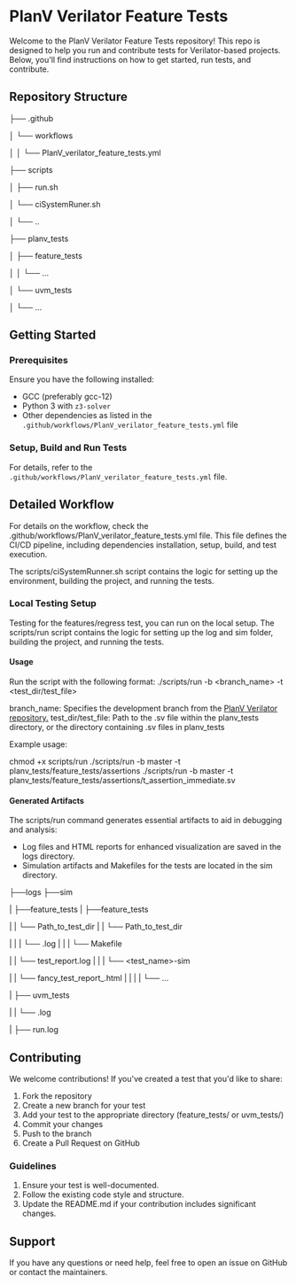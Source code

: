 # PlanV Verilator Feature Tests

Welcome to the PlanV Verilator Feature Tests repository! 
This repo is designed to help you run and contribute tests for Verilator-based projects. Below, you'll find instructions on how to get started, run tests, and contribute.

## Repository Structure

├── .github

│ └── workflows

│ │ └── PlanV_verilator_feature_tests.yml

├── scripts

│ ├── run.sh

│ └── ciSystemRuner.sh

│ └── ..

├── planv_tests

│ ├── feature_tests

│ │ └── ...

│ └── uvm_tests

│ └── ...

## Getting Started

### Prerequisites

Ensure you have the following installed:
- GCC (preferably gcc-12)
- Python 3 with `z3-solver`
- Other dependencies as listed in the `.github/workflows/PlanV_verilator_feature_tests.yml` file

### Setup, Build and Run Tests

For details, refer to the `.github/workflows/PlanV_verilator_feature_tests.yml` file.

## Detailed Workflow
For details on the workflow, check the .github/workflows/PlanV_verilator_feature_tests.yml file. This file defines the CI/CD pipeline, including dependencies installation, setup, build, and test execution.

The scripts/ciSystemRunner.sh script contains the logic for setting up the environment, building the project, and running the tests.

### Local Testing Setup

Testing for the features/regress test, you can run on the local setup. 
The scripts/run script contains the logic for setting up the log and sim folder, building the project, and running the tests.

#### Usage
Run the script with the following format:
./scripts/run -b <branch_name> -t <test_dir/test_file> 

branch_name: Specifies the development branch from the [PlanV Verilator repository.](https://github.com/planvtech/verilator.git)
test_dir/test_file: Path to the .sv file within the planv_tests directory, or the directory containing .sv files in planv_tests

Example usage:

chmod +x scripts/run
./scripts/run -b master -t planv_tests/feature_tests/assertions
./scripts/run -b master -t planv_tests/feature_tests/assertions/t_assertion_immediate.sv 

#### Generated Artifacts
The scripts/run command generates essential artifacts to aid in debugging and analysis:
* Log files and HTML reports for enhanced visualization are saved in the logs directory.
* Simulation artifacts and Makefiles for the tests are located in the sim directory.


├──logs                                                                  ├──sim          

|  ├──feature_tests 													 |  ├──feature_tests

|  | └── Path_to_test_dir												 |  | └── Path_to_test_dir

|  | |   └── <test>.log													 |  | |   └── Makefile

|  | └── test_report.log												 |  | |   └── <test_name>-sim

|  | └── fancy_test_report_<branch>.html								 |  | |   |    └── ...

|  ├── uvm_tests
  
|  |	└── <test>.log

|  ├── run.log

## Contributing
We welcome contributions! If you've created a test that you'd like to share:

1. Fork the repository
2. Create a new branch for your test
3. Add your test to the appropriate directory (feature_tests/ or uvm_tests/)
4. Commit your changes
5. Push to the branch
6. Create a Pull Request on GitHub

### Guidelines
1. Ensure your test is well-documented.
2. Follow the existing code style and structure.
3. Update the README.md if your contribution includes significant changes.

## Support
If you have any questions or need help, feel free to open an issue on GitHub or contact the maintainers.
